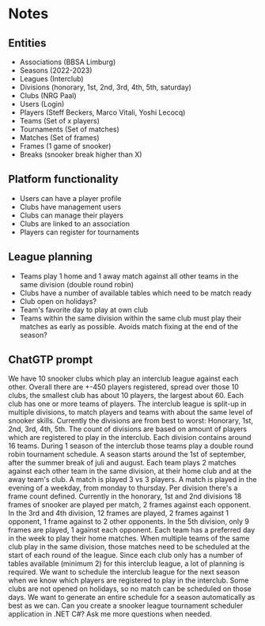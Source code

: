 # Notes

## Entities

- Associations (BBSA Limburg)
- Seasons (2022-2023)
- Leagues (Interclub)
- Divisions (honorary, 1st, 2nd, 3rd, 4th, 5th, saturday)
- Clubs (NRG Paal)
- Users (Login)
- Players (Steff Beckers, Marco Vitali, Yoshi Lecocq)
- Teams (Set of x players)
- Tournaments (Set of matches)
- Matches (Set of frames)
- Frames (1 game of snooker)
- Breaks (snooker break higher than X)

## Platform functionality

- Users can have a player profile
- Clubs have management users
- Clubs can manage their players
- Clubs are linked to an association
- Players can register for tournaments

## League planning

- Teams play 1 home and 1 away match against all other teams in the same division (double round robin)
- Clubs have a number of available tables which need to be match ready
- Club open on holidays?
- Team's favorite day to play at own club
- Teams within the same division within the same club must play their matches as early as possible. Avoids match fixing at the end of the season?

## ChatGTP prompt

We have 10 snooker clubs which play an interclub league against each other. Overall there are +-450 players registered, spread over those 10 clubs, the smallest club has about 10 players, the largest about 60. Each club has one or more teams of players. The interclub league is split-up in multiple divisions, to match players and teams with about the same level of snooker skills. Currently the divisions are from best to worst: Honorary, 1st, 2nd, 3rd, 4th, 5th. The count of divisions are based on amount of players which are registered to play in the interclub. Each division contains around 16 teams. During 1 season of the interclub those teams play a double round robin tournament schedule. A season starts around the 1st of september, after the summer break of juli and august. Each team plays 2 matches against each other team in the same division, at their home club and at the away team's club. A match is played 3 vs 3 players. A match is played in the evening of a weekday, from monday to thursday. Per division there's a frame count defined. Currently in the honorary, 1st and 2nd divisions 18 frames of snooker are played per match, 2 frames against each opponent. In the 3rd and 4th division, 12 frames are played, 2 frames against 1 opponent, 1 frame against to 2 other opponents. In the 5th division, only 9 frames are played, 1 against each opponent. Each team has a preferred day in the week to play their home matches. When multiple teams of the same club play in the same division, those matches need to be scheduled at the start of each round of the league. Since each club only has a number of tables available (minimum 2) for this interclub league, a lot of planning is required. We want to schedule the interclub league for the next season when we know which players are registered to play in the interclub. Some clubs are not opened on holidays, so no match can be scheduled on those days. We want to generate an entire schedule for a season automatically as best as we can. Can you create a snooker league tournament scheduler application in .NET C#? Ask me more questions when needed.
